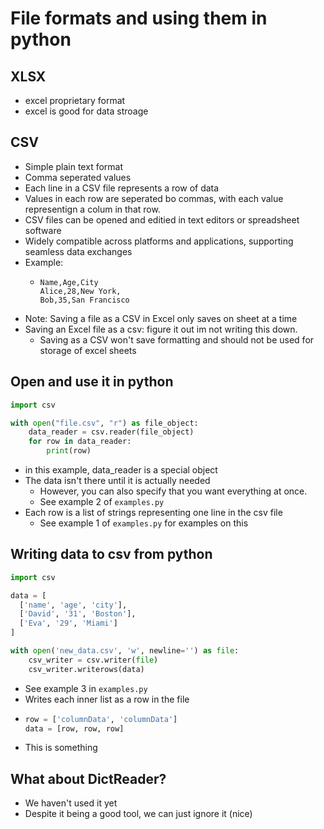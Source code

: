 # File formats and using them in python

## XLSX
- excel proprietary format
- excel is good for data stroage

## CSV
- Simple plain text format
- Comma seperated values
- Each line in a CSV file represents a row of data
- Values in each row are seperated bo commas, with each value representign a colum in that row. 
- CSV files can be opened and editied in text editors or spreadsheet software
- Widely compatible across platforms and applications, supporting seamless data exchanges
- Example:
  - ```csv
    Name,Age,City
    Alice,28,New York,
    Bob,35,San Francisco
- Note: Saving a file as a CSV in Excel only saves on sheet at a time
- Saving an Excel file as a csv: figure it out im not writing this down.
  - Saving as a CSV won't save formatting and should not be used for storage of excel sheets

## Open and use it in python
```python
import csv

with open("file.csv", "r") as file_object:
    data_reader = csv.reader(file_object)
    for row in data_reader:
        print(row)
```
- in this example, data_reader is a special object
- The data isn't there until it is actually needed
  - However, you can also specify that you want everything at once.
  - See example 2 of `examples.py`
- Each row is a list of strings representing one line in the csv file
  - See example 1 of `examples.py` for examples on this

## Writing data to csv from python

```python
import csv

data = [
  ['name', 'age', 'city'],
  ['David', '31', 'Boston'],
  ['Eva', '29', 'Miami']
]

with open('new_data.csv', 'w', newline='') as file:
    csv_writer = csv.writer(file)
    csv_writer.writerows(data)
```
- See example 3 in `examples.py`
- Writes each inner list as a row in the file
- ```python
  row = ['columnData', 'columnData']
  data = [row, row, row]
- This is something
## What about DictReader?
- We haven't used it yet
- Despite it being a good tool, we can just ignore it (nice)